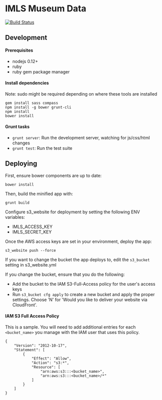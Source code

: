 # IMLS Museum Data

[![Build Status](https://travis-ci.org/azavea/imls-museum-data.svg?branch=develop)](https://travis-ci.org/azavea/imls-museum-data)

## Development

#### Prerequisites
- nodejs 0.12+
- ruby
- ruby gem package manager

#### Install dependencies

Note: sudo might be required depending on where these tools are installed
```
gem install sass compass
npm install -g bower grunt-cli
npm install
bower install
```

#### Grunt tasks

- `grunt server`: Run the development server, watching for js/css/html changes
- `grunt test`: Run the test suite


## Deploying

First, ensure bower components are up to date:
```
bower install
```

Then, build the minified app with:
```
grunt build
```

Configure s3_website for deployment by setting the following ENV variables:
  - IMLS_ACCESS_KEY
  - IMLS_SECRET_KEY

Once the AWS access keys are set in your environment, deploy the app:
```
s3_website push --force
```

If you want to change the bucket the app deploys to, edit the `s3_bucket` setting in s3_website.yml

If you change the bucket, ensure that you do the following:
  - Add the bucket to the IAM S3-Full-Access policy for the user's access keys
  - Run `s3_bucket cfg apply` to create a new bucket and apply the proper settings. Choose 'N' for 'Would you like to deliver your website via CloudFront'.

#### IAM S3 Full Access Policy

This is a sample. You will need to add additional entries for each `<bucket_name>` you manage with
the IAM user that uses this policy.

```
{
    "Version": "2012-10-17",
    "Statement": [
        {
            "Effect": "Allow",
            "Action": "s3:*",
            "Resource": [
                "arn:aws:s3:::<bucket_name>",
                "arn:aws:s3:::<bucket_name>/*"
            ]
        }
    ]
}
```
